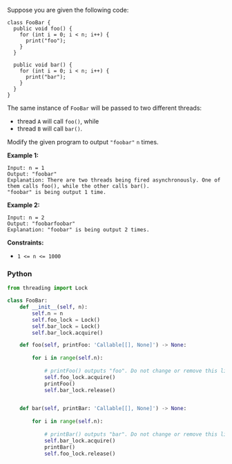 Suppose you are given the following code:
```
class FooBar {
  public void foo() {
    for (int i = 0; i < n; i++) {
      print("foo");
    }
  }

  public void bar() {
    for (int i = 0; i < n; i++) {
      print("bar");
    }
  }
}
```

The same instance of  `FooBar`  will be passed to two different threads:

-   thread  `A`  will call  `foo()`, while
-   thread  `B`  will call  `bar()`.

Modify the given program to output  `"foobar"`  `n`  times.

**Example 1:**
```
Input: n = 1
Output: "foobar"
Explanation: There are two threads being fired asynchronously. One of them calls foo(), while the other calls bar().
"foobar" is being output 1 time.
```

**Example 2:**
```
Input: n = 2
Output: "foobarfoobar"
Explanation: "foobar" is being output 2 times.
```

**Constraints:**

-   `1 <= n <= 1000`


### Python
```python
from threading import Lock

class FooBar:
    def __init__(self, n):
        self.n = n
        self.foo_lock = Lock()
        self.bar_lock = Lock()
        self.bar_lock.acquire()

    def foo(self, printFoo: 'Callable[[], None]') -> None:
        
        for i in range(self.n):
            
            # printFoo() outputs "foo". Do not change or remove this line.
            self.foo_lock.acquire()
            printFoo()
            self.bar_lock.release()


    def bar(self, printBar: 'Callable[[], None]') -> None:
        
        for i in range(self.n):
        
            # printBar() outputs "bar". Do not change or remove this line.
            self.bar_lock.acquire()
            printBar()
            self.foo_lock.release()
```